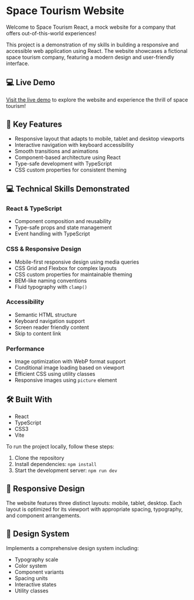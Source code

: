 # Space Tourism Website

Welcome to Space Tourism React, a mock website for a company that offers out-of-this-world experiences!

This project is a demonstration of my skills in building a responsive and accessible web application using React. The website showcases a fictional space tourism company, featuring a modern design and user-friendly interface.

## 💻 Live Demo

[Visit the live demo](https://space-tourism-react-kappa.vercel.app/) to explore the website and experience the thrill of space tourism!

## 🚀 Key Features

- Responsive layout that adapts to mobile, tablet and desktop viewports
- Interactive navigation with keyboard accessibility
- Smooth transitions and animations
- Component-based architecture using React
- Type-safe development with TypeScript
- CSS custom properties for consistent theming

## 💻 Technical Skills Demonstrated

### React & TypeScript
- Component composition and reusability
- Type-safe props and state management
- Event handling with TypeScript

### CSS & Responsive Design
- Mobile-first responsive design using media queries
- CSS Grid and Flexbox for complex layouts
- CSS custom properties for maintainable theming
- BEM-like naming conventions
- Fluid typography with `clamp()`

### Accessibility
- Semantic HTML structure
- Keyboard navigation support
- Screen reader friendly content
- Skip to content link

### Performance
- Image optimization with WebP format support
- Conditional image loading based on viewport
- Efficient CSS using utility classes
- Responsive images using `picture` element

## 🛠️ Built With

- React
- TypeScript
- CSS3
- Vite

To run the project locally, follow these steps:

1. Clone the repository
2. Install dependencies: `npm install`
3. Start the development server: `npm run dev`


## 📱 Responsive Design

The website features three distinct layouts: mobile, tablet, desktop. Each layout is optimized for its viewport with appropriate spacing, typography, and component arrangements.

## 🎨 Design System

Implements a comprehensive design system including:
- Typography scale
- Color system
- Component variants
- Spacing units
- Interactive states
- Utility classes


